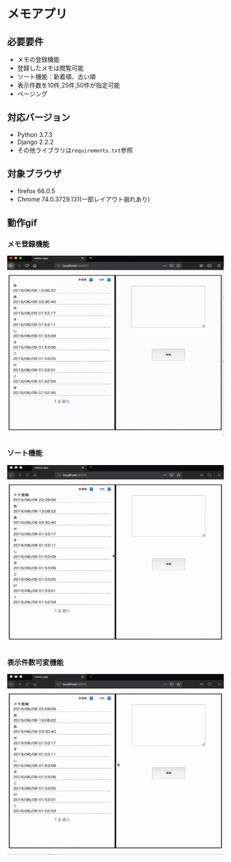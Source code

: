 # メモアプリ
## 必要要件
- メモの登録機能
- 登録したメモは閲覧可能
- ソート機能：新着順、古い順
- 表示件数を10件,25件,50件が指定可能
- ページング

## 対応バージョン
- Python 3.7.3
- Django 2.2.2
- その他ライブラリは`requirements.txt`参照

## 対象ブラウザ
- firefox 66.0.5
- Chrome 74.0.3729.131(一部レイアウト崩れあり)

## 動作gif
### メモ登録機能
![メモ登録](https://github.com/pep299/memo_app/blob/images/%E7%99%BB%E9%8C%B2.gif)

### ソート機能
![ソート](https://github.com/pep299/memo_app/blob/images/%E3%82%BD%E3%83%BC%E3%83%88.gif)

### 表示件数可変機能
![表示変数可変](https://github.com/pep299/memo_app/blob/images/%E4%BB%B6%E6%95%B0.gif)
